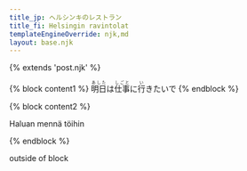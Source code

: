 ```yaml
---
title_jp: ヘルシンキのレストラン
title_fi: Helsingin ravintolat
templateEngineOverride: njk,md
layout: base.njk
---
```


{% extends 'post.njk' %}

{% block content1 %}
   <ruby>明日<rp>(</rp><rt>あした</rt><rp>)</rp></ruby>は<ruby>仕事<rp>(</rp><rt>しごと</rt><rp>)</rp></ruby>に<ruby>行<rp>(</rp><rt>い</rt><rp>)</rp></ruby>きたいで
{% endblock %}

{% block content2 %}
    <p>Haluan mennä töihin</p>
{% endblock %}

outside of block
